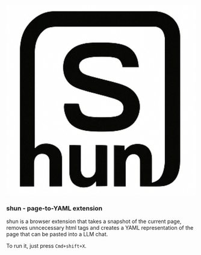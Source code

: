 ![shun](/public/icon.png)

### shun - page-to-YAML extension

shun is a browser extension that takes a snapshot of the current page, removes unncecessary html tags and creates a YAML representation of the page that can be pasted into a LLM chat.

To run it, just press `Cmd+shift+X`.
